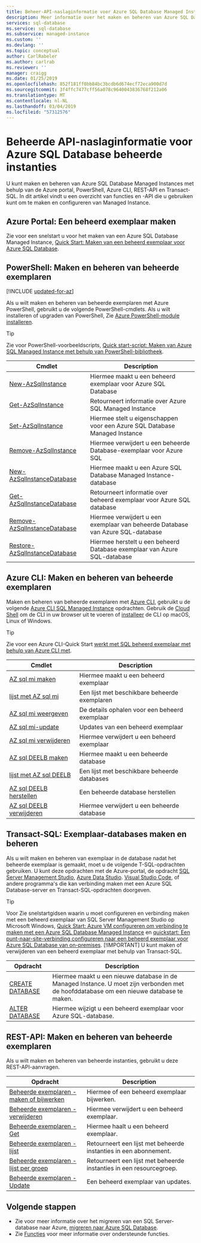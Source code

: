 ```yaml
---
title: Beheer-API-naslaginformatie voor Azure SQL Database Managed Instance | Microsoft Docs
description: Meer informatie over het maken en beheren van Azure SQL Database beheerde instanties.
services: sql-database
ms.service: sql-database
ms.subservice: managed-instance
ms.custom: ''
ms.devlang: ''
ms.topic: conceptual
author: CarlRabeler
ms.author: carlrab
ms.reviewer: ''
manager: craigg
ms.date: 01/25/2019
ms.openlocfilehash: 852f181ff0bb84bc3bcdb6d674ecf72eca900d7d
ms.sourcegitcommit: 3f4ffc7477cff56a078c9640043836768f212a06
ms.translationtype: MT
ms.contentlocale: nl-NL
ms.lasthandoff: 03/04/2019
ms.locfileid: "57312576"
---
```

# <a name="managed-api-reference-for-azure-sql-database-managed-instances"></a>Beheerde API-naslaginformatie voor Azure SQL Database beheerde instanties

U kunt maken en beheren van Azure SQL Database Managed Instances met behulp van de Azure portal, PowerShell, Azure CLI, REST-API en Transact-SQL. In dit artikel vindt u een overzicht van functies en -API die u gebruiken kunt om te maken en configureren van Managed Instance.

## <a name="azure-portal-create-a-managed-instance"></a>Azure Portal: Een beheerd exemplaar maken

Zie voor een snelstart u voor het maken van een Azure SQL Database Managed Instance, [Quick Start: Maken van een beheerd exemplaar voor Azure SQL Database](sql-database-managed-instance-get-started.md).

## <a name="powershell-create-and-manage-managed-instances"></a>PowerShell: Maken en beheren van beheerde exemplaren

[!INCLUDE [updated-for-az](../../includes/updated-for-az.md)]

Als u wilt maken en beheren van beheerde exemplaren met Azure PowerShell, gebruikt u de volgende PowerShell-cmdlets. Als u wilt installeren of upgraden van PowerShell, Zie [Azure PowerShell-module installeren](/powershell/azure/install-az-ps).

> [!TIP]
> Zie voor PowerShell-voorbeeldscripts, [Quick start-script: Maken van Azure SQL Managed Instance met behulp van PowerShell-bibliotheek](https://blogs.msdn.microsoft.com/sqlserverstorageengine/20../../quick-start-script-create-azure-sql-managed-instance-using-powershell/).

| Cmdlet | Description |
| --- | --- |
|[New-AzSqlInstance](https://docs.microsoft.com/powershell/module/az.sql/new-azsqlinstance)|Hiermee maakt u een beheerd exemplaar voor Azure SQL Database |
|[Get-AzSqlInstance](https://docs.microsoft.com/powershell/module/az.sql/get-azsqlinstance)|Retourneert informatie over Azure SQL Managed Instance|
|[Set-AzSqlInstance](https://docs.microsoft.com/powershell/module/az.sql/set-azsqlinstance)|Hiermee stelt u eigenschappen voor een Azure SQL Database Managed Instance|
|[Remove-AzSqlInstance](https://docs.microsoft.com/powershell/module/az.sql/remove-azsqlinstance)|Hiermee verwijdert u een beheerde Database-exemplaar voor Azure SQL|
|[New-AzSqlInstanceDatabase](https://docs.microsoft.com/powershell/module/az.sql/new-azsqlinstancedatabase)|Hiermee maakt u een Azure SQL Database Managed Instance-database|
|[Get-AzSqlInstanceDatabase](https://docs.microsoft.com/powershell/module/az.sql/get-azsqlinstancedatabase)|Retourneert informatie over beheerd exemplaar voor Azure SQL database|
|[Remove-AzSqlInstanceDatabase](https://docs.microsoft.com/powershell/module/az.sql/remove-azsqlinstancedatabase)|Hiermee verwijdert u een exemplaar van beheerde Database van Azure SQL-database|
|[Restore-AzSqlInstanceDatabase](https://docs.microsoft.com/powershell/module/az.sql/restore-azsqlinstancedatabase)|Hiermee herstelt u een beheerd Database exemplaar van Azure SQL-database|

## <a name="azure-cli-create-and-manage-managed-instances"></a>Azure CLI: Maken en beheren van beheerde exemplaren

Maken en beheren van beheerde exemplaren met [Azure CLI](/cli/azure), gebruikt u de volgende [Azure CLI SQL Managed Instance](/cli/azure/sql/mi) opdrachten. Gebruik de [Cloud Shell](/azure/cloud-shell/overview) om de CLI in uw browser uit te voeren of [installeer](/cli/azure/install-azure-cli) de CLI op macOS, Linux of Windows.

> [!TIP]
> Zie voor een Azure CLI-Quick Start [werkt met SQL beheerd exemplaar met behulp van Azure CLI met](https://medium.com/azure-sqldb-managed-instance/working-with-sql-managed-instance-using-azure-cli-611795fe0b44).

| Cmdlet | Description |
| --- | --- |
|[AZ sql mi maken](https://docs.microsoft.com/cli/azure/sql/mi#az-sql-mi-create) |Hiermee maakt u een beheerd exemplaar|
|[lijst met AZ sql mi](https://docs.microsoft.com/cli/azure/sql/mi#az-sql-mi-list)|Een lijst met beschikbare beheerde exemplaren|
|[AZ sql mi weergeven](https://docs.microsoft.com/cli/azure/sql/mi#az-sql-mi-show)|De details ophalen voor een beheerd exemplaar|
|[AZ sql mi-update](https://docs.microsoft.com/cli/azure/sql/mi#az-sql-mi-update)|Updates van een beheerd exemplaar|
|[AZ sql mi verwijderen](https://docs.microsoft.com/cli/azure/sql/mi#az-sql-mi-delete)|Hiermee verwijdert u een beheerd exemplaar|
|[AZ sql DEELB maken](https://docs.microsoft.com/cli/azure/sql/midb#az-sql-midb-create) |Hiermee maakt u een beheerde database|
|[lijst met AZ sql DEELB](https://docs.microsoft.com/cli/azure/sql/midb#az-sql-midb-list)|Een lijst met beschikbare beheerde databases|
|[AZ sql DEELB herstellen](https://docs.microsoft.com/cli/azure/sql/midb#az-sql-midb-restore)|Een beheerde database herstellen|
|[AZ sql DEELB verwijderen](https://docs.microsoft.com/cli/azure/sql/midb#az-sql-midb-delete)|Hiermee verwijdert u een beheerde database|

## <a name="transact-sql-create-and-manage-instance-databases"></a>Transact-SQL: Exemplaar-databases maken en beheren

Als u wilt maken en beheren van exemplaar in de database nadat het beheerde exemplaar is gemaakt, moet u de volgende T-SQL-opdrachten gebruiken. U kunt deze opdrachten met de Azure-portal, de opdracht [SQL Server Management Studio](/sql/ssms/use-sql-server-management-studio), [Azure Data Studio](https://docs.microsoft.com/sql/azure-data-studio/what-is). [Visual Studio Code](https://code.visualstudio.com/docs), of andere programma's die kan verbinding maken met een Azure SQL Database-server en Transact-SQL-opdrachten doorgeven.

> [!TIP]
> Voor Zie snelstartgidsen waarin u moet configureren en verbinding maken met een beheerd exemplaar van SQL Server Management Studio op Microsoft Windows, [Quick Start: Azure VM configureren om verbinding te maken met een Azure SQL Database Managed Instance](sql-database-managed-instance-configure-vm.md) en [quickstart: Een punt-naar-site-verbinding configureren naar een beheerd exemplaar voor Azure SQL Database van on-premises](sql-database-managed-instance-configure-p2s.md).
> [!IMPORTANT]
> U kunt maken of verwijderen van een beheerd exemplaar met behulp van Transact-SQL.

| Opdracht | Description |
| --- | --- |
|[CREATE DATABASE](https://docs.microsoft.com/sql/t-sql/statements/create-database-transact-sql?view=azuresqldb-mi-current)|Hiermee maakt u een nieuwe database in de Managed Instance. U moet zijn verbonden met de hoofddatabase om een nieuwe database te maken.|
| [ALTER DATABASE](https://docs.microsoft.com/sql/t-sql/statements/alter-database-transact-sql?view=azuresqldb-mi-current) |Hiermee wijzigt u een beheerd exemplaar voor Azure SQL-database.|

## <a name="rest-api-create-and-manage-managed-instances"></a>REST-API: Maken en beheren van beheerde exemplaren

Als u wilt maken en beheren van beheerde instanties, gebruikt u deze REST-API-aanvragen.

| Opdracht | Description |
| --- | --- |
|[Beheerde exemplaren - maken of bijwerken](https://docs.microsoft.com/rest/api/sql/managedinstances/createorupdate)|Hiermee of een beheerd exemplaar bijwerken.|
|[Beheerde exemplaren - verwijderen](https://docs.microsoft.com/rest/api/sql/managedinstances/delete)|Hiermee verwijdert u een beheerd exemplaar.|
|[Beheerde exemplaren - Get](https://docs.microsoft.com/rest/api/sql/managedinstances/get)|Hiermee haalt u een beheerd exemplaar.|
|[Beheerde exemplaren - lijst](https://docs.microsoft.com/rest/api/sql/managedinstances/list)|Retourneert een lijst met beheerde instanties in een abonnement.|
|[Beheerde exemplaren - lijst per groep](https://docs.microsoft.com/rest/api/sql/managedinstances/listbyresourcegroup)|Retourneert een lijst met beheerde instanties in een resourcegroep.|
|[Beheerde exemplaren - Update](https://docs.microsoft.com/rest/api/sql/managedinstances/update)|Een beheerd exemplaar van updates.|

## <a name="next-steps"></a>Volgende stappen

- Zie voor meer informatie over het migreren van een SQL Server-database naar Azure, [migreren naar Azure SQL Database](sql-database-single-database-migrate.md).
- Zie [Functies](sql-database-features.md) voor meer informatie over ondersteunde functies.
